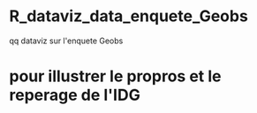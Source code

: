# R_dataviz_data_enquete_Geobs
qq dataviz sur l'enquete Geobs

# pour illustrer le propros et le reperage de l'IDG
